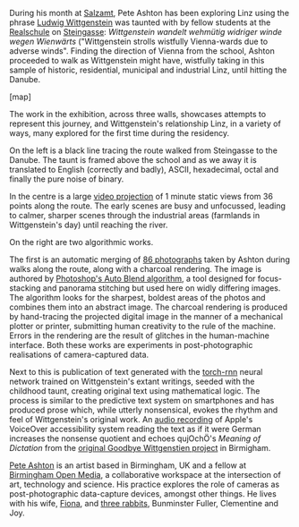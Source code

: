 During his month at [Salzamt](http://salzamt-linz.at), Pete Ashton has been exploring Linz using the phrase [Ludwig Wittgenstein](https://en.wikipedia.org/wiki/Ludwig_Wittgenstein) was taunted with by fellow students at the [Realschule](https://en.wikipedia.org/wiki/Realschule) on [Steingasse](https://www.google.co.uk/maps/place/Steingasse+6,+4020+Linz,+Austria/@48.3014441,14.2823591,17z/data=!4m13!1m7!3m6!1s0x4773978359e3cb37:0xab3d3afc3c5598b4!2sSteingasse,+4020+Linz,+Austria!3b1!8m2!3d48.3014441!4d14.2845478!3m4!1s0x47739784a26ff2d9:0x8a1c2f3a873bf958!8m2!3d48.3020645!4d14.2856296?hl=en): *Wittgenstein wandelt wehmütig widriger winde wegen Wienwärts* ("Wittgenstein strolls wistfully Vienna-wards due to adverse winds". Finding the direction of Vienna from the school, Ashton proceeded to walk as Wittgenstein might have, wistfully taking in this sample of historic, residential, municipal and industrial Linz, until hitting the Danube. 

[map]

The work in the exhibition, across three walls, showcases attempts to represent this journey, and Wittgenstein's relationship Linz, in a variety of ways, many explored for the first time during the residency. 


On the left is a black line tracing the route walked  from Steingasse to the Danube. The taunt is framed above the school and as we away it is translated to English (correctly and badly), ASCII, hexadecimal, octal and finally the pure noise of binary. 

In the centre is a large [video projection](https://vimeo.com/192942535) of 1 minute static views from 36 points along the route. The early scenes are busy and unfocussed, leading to calmer, sharper scenes through the industrial areas (farmlands in Wittgenstein's day) until reaching the river. 

On the right are two algorithmic works. 

The first is an automatic merging of [86 photographs](https://www.flickr.com/photos/peteashton/sets/72157672997179104) taken by Ashton during walks along the route, along with a charcoal rendering. The image is authored by [Photoshop's Auto Blend algorithm](https://helpx.adobe.com/photoshop/using/combine-images-auto-blend-layers.html), a tool designed for focus-stacking and panorama stitching but used here on widly differing images. The algorithm looks for the sharpest, boldest areas of the photos and combines them into an abstract image. The charcoal rendering is produced by hand-tracing the projected digital image in the manner of a mechanical plotter or printer, submitting human creativity to the rule of the machine. Errors in the rendering are the result of glitches in the human-machine interface. Both these works are experiments in post-photographic realisations of camera-captured data. 

Next to this is publication of text generated with the [torch-rnn](https://github.com/jcjohnson/torch-rnn) neural network trained on Wittgenstein's extant writings, seeded with the childhood taunt, creating original text using mathematical logic. The process is similar to the predictive text system on smartphones and has produced prose which, while utterly nonsensical, evokes the rhythm and feel of Wittgenstein's original work. An [audio recording](https://www.dropbox.com/s/589r5fyt6ifldxh/Wiggy-RNN-Dictation-German.mp3?dl=0) of Apple's VoiceOver accessibility system reading the text as if it were German increases the nonsense quotient and echoes qujOchÖ's *Meaning of Dictation* from the [original Goodbye Wittgenstien project](http://qujochoe.org/goodbye-wittgenstein/) in Birmigham. 

[Pete Ashton](http://peteashton.com) is an artist based in Birmingham, UK and a fellow at [Birmingham Open Media](http://www.bom.org.uk), a collaborative workspace at the intersection of art, technology and science. His practice explores the role of cameras as post-photographic data-capture devices, amongst other things. He lives with his wife, [Fiona](http://fionacullinan.com), and [three rabbits](https://www.instagram.com/bunminster/), Bunminster Fuller, Clementine and Joy. 